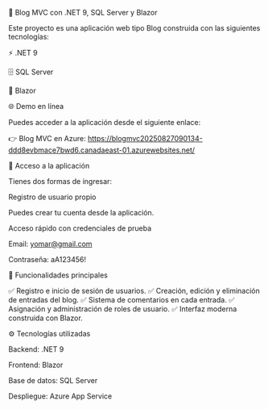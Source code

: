 📖 Blog MVC con .NET 9, SQL Server y Blazor

Este proyecto es una aplicación web tipo Blog construida con las siguientes tecnologías:

⚡ .NET 9

🗄️ SQL Server

🎨 Blazor

🌐 Demo en línea

Puedes acceder a la aplicación desde el siguiente enlace:

👉 Blog MVC en Azure: https://blogmvc20250827090134-ddd8evbmace7bwd6.canadaeast-01.azurewebsites.net/

🔑 Acceso a la aplicación

Tienes dos formas de ingresar:

Registro de usuario propio

Puedes crear tu cuenta desde la aplicación.

Acceso rápido con credenciales de prueba

Email: yomar@gmail.com

Contraseña: aA123456!

📝 Funcionalidades principales

✅ Registro e inicio de sesión de usuarios.
✅ Creación, edición y eliminación de entradas del blog.
✅ Sistema de comentarios en cada entrada.
✅ Asignación y administración de roles de usuario.
✅ Interfaz moderna construida con Blazor.

⚙️ Tecnologías utilizadas

Backend: .NET 9

Frontend: Blazor

Base de datos: SQL Server

Despliegue: Azure App Service
